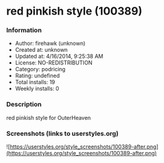 # red pinkish style (100389)

### Information
- Author: firehawk (unknown)
- Created at: unknown
- Updated at: 4/16/2014, 9:25:38 AM
- License: NO-REDISTRIBUTION
- Category: podricing
- Rating: undefined
- Total installs: 19
- Weekly installs: 0


### Description
red pinkish style for OuterHeaven


### Screenshots (links to userstyles.org)
![https://userstyles.org/style_screenshots/100389-after.png](https://userstyles.org/style_screenshots/100389-after.png)


